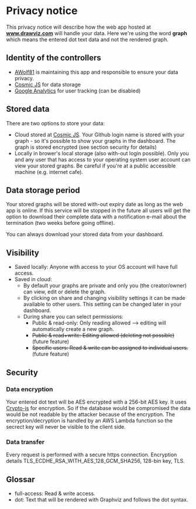 Privacy notice
==========================

This privacy notice will describe how the web app hosted at **www.drawviz.com** will handle your data. Here we're using the word **graph** which means the entered dot text data and not the rendered graph.

## Identity of the controllers
- [AWolf81](https://www.github.com/awolf81) is maintaining this app and responsible to ensure your data privacy.
- [Cosmic JS](https://cosmicjs.com) for data storage
- [Google Analytics](https://analytics.google.com) for user tracking (can be disabled)

## Stored data
There are two options to store your data:
- Cloud stored at [Cosmic JS](https://cosmicjs.com). Your Github login name is stored with your graph - so it's possible to show your graphs in the dashboard. The graph is stored encrypted (see section security for details)
- Locally in brower's local storage (also with-out login possible). Only you and any user that has access to your operating system user account can view your stored graphs. Be careful if you're at a public accessible machine (e.g. internet cafe).

## Data storage period
Your stored graphs will be stored with-out expiry date as long as the web app is online. If this service will be stopped in the future all users will get the option to download their complete data with a notification e-mail about the termination (two weeks before going offline).

You can always download your stored data from your dashboard.

## Visibility
- Saved locally: Anyone with access to your OS account will have full access.
- Saved in cloud: 
  - By default your graphs are private and only you (the creator/owner) can view, edit or delete the graph. 
  - By clicking on share and changing visibility settings it can be made available to other users. This setting can be changed later in your dashboard.
  - During share you can select permissions:
    - Public & read-only: Only reading allowed --> editing will automatically create a new graph.
    - <del>Public & read+write: Editing allowed (deleting not possible)</del> (future feature)
    - <del>Specific users: Read & write can be assigned to individual users.</del> (future feature)

## Security
### Data encryption
Your entered dot text will be AES encrypted with a 256-bit AES key. It uses [Crypto-js](https://github.com/brix/crypto-js) for encryption. So if the database would be compromised the data would be not readable by the attacker because of the encryption.
The encryption/decryption is handled by an AWS Lambda function so the secrect key will never be visible to the client side.

### Data transfer
Every request is performed with a secure https connection. Encryption details TLS_ECDHE_RSA_WITH_AES_128_GCM_SHA256, 128-bin key, TLS.

## Glossar
- full-access: Read & write access.
- dot: Text that will be rendered with Graphviz and follows the dot syntax.